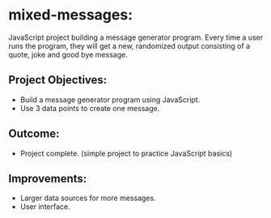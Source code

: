 # mixed-messages:
JavaScript project building a message generator program. Every time a user runs the program, they will get a new, randomized output consisting of a quote, joke and good bye message.

## Project Objectives:
- Build a message generator program using JavaScript.
- Use 3 data points to create one message.

## Outcome:
- Project complete. (simple project to practice JavaScript basics)

## Improvements:
- Larger data sources for more messages.
- User interface.
